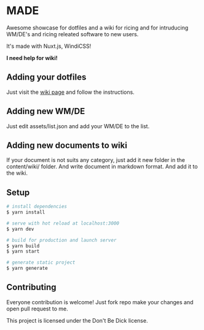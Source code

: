 
# MADE

Awesome showcase for dotfiles and a wiki for ricing and for intruducing WM/DE's
and ricing releated software to new users.

It's made with Nuxt.js, WindiCSS!

**I need help for wiki!**

## Adding your dotfiles

Just visit the [wiki page](https://made.345dev.me/wiki/introduction) and follow the instructions.

## Adding new WM/DE

Just edit assets/list.json and add your WM/DE to the list.

## Adding new documents to wiki

If your document is not suits any category, just add it new folder in the content/wiki/ folder. And write document in markdown format. And add it to the wiki.

## Setup

```bash
# install dependencies
$ yarn install

# serve with hot reload at localhost:3000
$ yarn dev

# build for production and launch server
$ yarn build
$ yarn start

# generate static project
$ yarn generate
```

## Contributing

Everyone contribution is welcome! Just fork repo make your changes and open pull request to me.

This project is licensed under the Don't Be Dick license.
